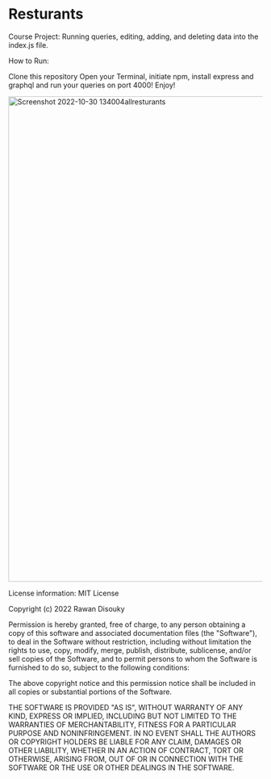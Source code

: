# Resturants
Course Project: Running queries, editing, adding, and deleting data into the index.js file. 

How to Run:

Clone this repository
Open your Terminal, initiate npm, install express and graphql and run your queries on port 4000!
Enjoy!

<img width="960" alt="Screenshot 2022-10-30 134004allresturants" src="https://user-images.githubusercontent.com/102531594/198902937-885f1967-5a8a-41dc-8c61-b4c25a80dd9a.png">


License information: MIT License

Copyright (c) 2022 Rawan Disouky

Permission is hereby granted, free of charge, to any person obtaining a copy of this software and associated documentation files (the "Software"), to deal in the Software without restriction, including without limitation the rights to use, copy, modify, merge, publish, distribute, sublicense, and/or sell copies of the Software, and to permit persons to whom the Software is furnished to do so, subject to the following conditions:

The above copyright notice and this permission notice shall be included in all copies or substantial portions of the Software.

THE SOFTWARE IS PROVIDED "AS IS", WITHOUT WARRANTY OF ANY KIND, EXPRESS OR IMPLIED, INCLUDING BUT NOT LIMITED TO THE WARRANTIES OF MERCHANTABILITY, FITNESS FOR A PARTICULAR PURPOSE AND NONINFRINGEMENT. IN NO EVENT SHALL THE AUTHORS OR COPYRIGHT HOLDERS BE LIABLE FOR ANY CLAIM, DAMAGES OR OTHER LIABILITY, WHETHER IN AN ACTION OF CONTRACT, TORT OR OTHERWISE, ARISING FROM, OUT OF OR IN CONNECTION WITH THE SOFTWARE OR THE USE OR OTHER DEALINGS IN THE SOFTWARE. 
